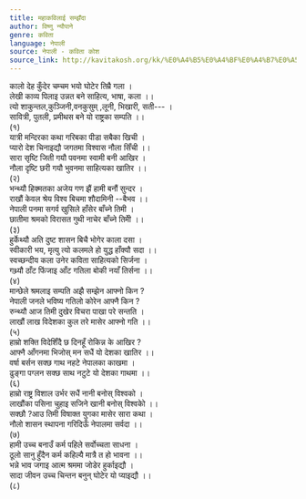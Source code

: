 ```yaml
---
title: महाकविलाई सम्झँदा
author: विष्णु न्यौपाने
genre: कविता
language: नेपाली
source: नेपाली - कविता कोश
source_link: http://kavitakosh.org/kk/%E0%A4%B5%E0%A4%BF%E0%A4%B7%E0%A5%8D%E0%A4%A3%E0%A5%81_%E0%A4%A8%E0%A5%8D%E0%A4%AF%E0%A5%8C%E0%A4%AA%E0%A4%BE%E0%A4%A8%E0%A5%87
---
```


कालो देह कुँदेर चम्चम भयो घोटेर तिम्रै गला ।  
लेखी काव्य पिलाइ उन्नत बने साहित्य, भाषा, कला ।।  
त्यो शाकुन्तल,कुञ्जिनी,वनकुसुम् ,लूनी, भिखारी, सती--- ।  
सावित्री, पुतली, प्रमीथस बने यो राष्ट्रका सम्पति ।।  
(१)  
यात्री मन्दिरका कथा गरिबका पीडा सबैका खिची ।  
प्यारो देश चिनाइद्यौ जगतमा विश्वास नौला सिँची ।।  
सारा सृष्टि जिती गयौ पवनमा स्वामी बनी आखिर ।  
नौला दृष्टि छरी गयौ भुवनमा साहित्यका खातिर ।।  
(२)  
भन्थ्यौ हिक्मतका अजेय गण झैं हामी बनौं सुन्दर ।  
राखौं केवल श्रेय विश्व बिचमा शौदामिनी --बैभव ।।  
नेपाली पनमा सगर्व खुसिले हाँसेर बाँच्ने तिमी ।  
छातीमा श्रमको विरासत गुथी नाचेर बाँच्ने तिमीे ।।  
(३)  
हुर्केथ्यौ अति दुष्ट शासन बिचै भोगेर काला दसा ।  
स्वीकारी भय, मृत्यु त्यो कलमले हो युद्ध हाँक्यौ सदा ।।  
स्वच्छन्दीय कला उनेर कविता साहित्यको सिर्जना ।  
गथ्र्यौ ठाँट फिंजाइ आँट गतिला बोकी नयाँ तिर्सना ।।  
(४)  
मान्छेले श्रमलाइ सम्पति अझै सम्झेन आफ्नो किन ?  
नेपाली जनले भविष्य गतिलो कोरेन आफ्नै किन ?  
रुन्थ्यौ आज तिमी दुखेर विचरा पाखा परे सन्तति ।  
लाखौं लाख विदेशका कुल तरे मासेर आफ्नो गति ।।  
(५)  
हाम्रो शक्ति विदेशिँदै छ दिनहूँ रोकिन्न के आखिर ?  
आफ्नै आँगनमा भिजोस् मन सधैं यो देशका खातिर ।।  
वर्षा बर्सन सक्छ गाथ नहटे नेपालका काखमा ।  
ढुङ्गा पग्लन सक्छ साथ नटुटे यो देशका गाथमा ।।  
(६)  
हाम्रो राष्ट्र विशाल उर्भर सधैं नानी बनोस् विश्वको ।  
लाखौंका पसिना चुहाइ सजिने खानी बनोस् विश्वकोे ।।  
सक्छौ ?आउ तिमी विषाक्त युगका मासेर सारा कथा ।  
नौलो शासन स्थापना गरिदिऊँ नेपालमा सर्वदा ।।  
(७)  
हामी उच्च बनाउँ कर्म पहिले सर्वोच्चता साधना ।  
ठूलो सानु हुँदैन कर्म कहिल्यै मात्रै त हो भावना ।।  
भन्ने भाव जगाइ आत्म श्रममा जोडेर हुर्काइद्यौ ।  
सादा जीवन उच्च चिन्तन बनुन् घोटेर यो प्याइद्यौ ।।  
(८)
